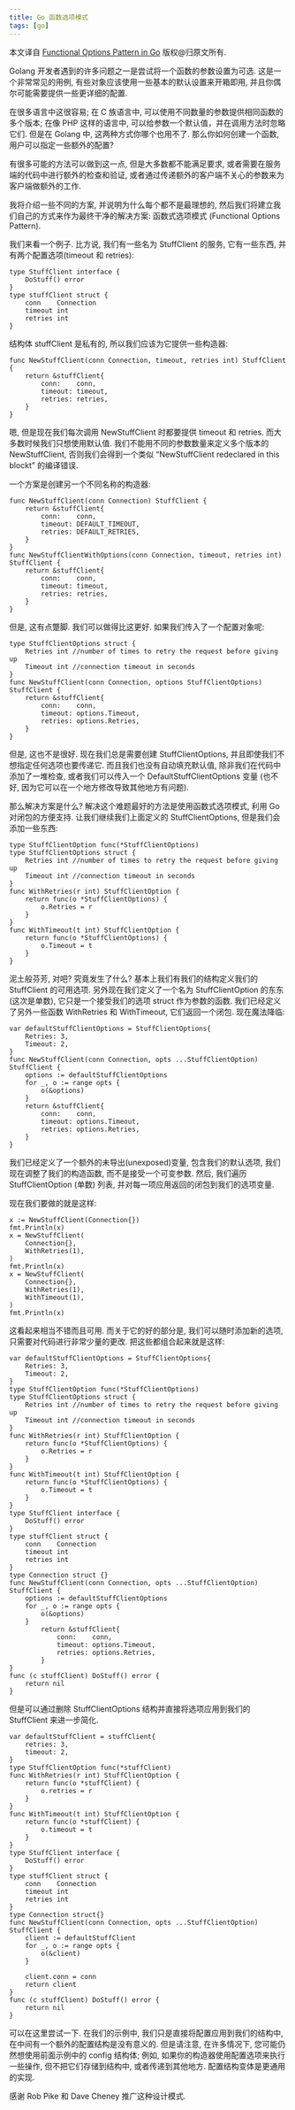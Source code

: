 ```yaml
---
title: Go 函数选项模式
tags: [go]
---
```


本文译自 [Functional Options Pattern in Go](https://halls-of-valhalla.org/beta/articles/functional-options-pattern-in-go,54/) 版权@归原文所有.

Golang 开发者遇到的许多问题之一是尝试将一个函数的参数设置为可选. 这是一个非常常见的用例, 有些对象应该使用一些基本的默认设置来开箱即用, 并且你偶尔可能需要提供一些更详细的配置.

在很多语言中这很容易; 在 C 族语言中, 可以使用不同数量的参数提供相同函数的多个版本; 在像 PHP 这样的语言中, 可以给参数一个默认值，并在调用方法时忽略它们. 但是在 Golang 中, 这两种方式你哪个也用不了. 那么你如何创建一个函数, 用户可以指定一些额外的配置?

有很多可能的方法可以做到这一点, 但是大多数都不能满足要求, 或者需要在服务端的代码中进行额外的检查和验证, 或者通过传递额外的客户端不关心的参数来为客户端做额外的工作.

我将介绍一些不同的方案, 并说明为什么每个都不是最理想的, 然后我们将建立我们自己的方式来作为最终干净的解决方案: 函数式选项模式 (Functional Options Pattern).

我们来看一个例子. 比方说, 我们有一些名为 StuffClient 的服务, 它有一些东西, 并有两个配置选项(timeout 和 retries):

```
type StuffClient interface {
    DoStuff() error
}
type stuffClient struct {
    conn    Connection
    timeout int
    retries int
}
```

结构体 stuffClient 是私有的, 所以我们应该为它提供一些构造器:

```
func NewStuffClient(conn Connection, timeout, retries int) StuffClient {
    return &stuffClient{
        conn:    conn,
        timeout: timeout,
        retries: retries,
    }
}
```

嗯, 但是现在我们每次调用 NewStuffClient 时都要提供 timeout 和 retries. 而大多数时候我们只想使用默认值. 我们不能用不同的参数数量来定义多个版本的 NewStuffClient, 否则我们会得到一个类似 “NewStuffClient redeclared in this blockt” 的编译错误.

一个方案是创建另一个不同名称的构造器:

```
func NewStuffClient(conn Connection) StuffClient {
    return &stuffClient{
        conn:    conn,
        timeout: DEFAULT_TIMEOUT,
        retries: DEFAULT_RETRIES,
    }
}
func NewStuffClientWithOptions(conn Connection, timeout, retries int) StuffClient {
    return &stuffClient{
        conn:    conn,
        timeout: timeout,
        retries: retries,
    }
}
```

但是, 这有点蹩脚. 我们可以做得比这更好. 如果我们传入了一个配置对象呢:

```
type StuffClientOptions struct {
    Retries int //number of times to retry the request before giving up
    Timeout int //connection timeout in seconds
}
func NewStuffClient(conn Connection, options StuffClientOptions) StuffClient {
    return &stuffClient{
        conn:    conn,
        timeout: options.Timeout,
        retries: options.Retries,
    }
}

```

但是, 这也不是很好. 现在我们总是需要创建 StuffClientOptions, 并且即使我们不想指定任何选项也要传递它. 而且我们也没有自动填充默认值, 除非我们在代码中添加了一堆检查, 或者我们可以传入一个 DefaultStuffClientOptions 变量 (也不好, 因为它可以在一个地方修改导致其他地方有问题).

那么解决方案是什么? 解决这个难题最好的方法是使用函数式选项模式, 利用 Go 对闭包的方便支持. 让我们继续我们上面定义的 StuffClientOptions, 但是我们会添加一些东西:

```
type StuffClientOption func(*StuffClientOptions)
type StuffClientOptions struct {
    Retries int //number of times to retry the request before giving up
    Timeout int //connection timeout in seconds
}
func WithRetries(r int) StuffClientOption {
    return func(o *StuffClientOptions) {
        o.Retries = r
    }
}
func WithTimeout(t int) StuffClientOption {
    return func(o *StuffClientOptions) {
        o.Timeout = t
    }
}
```

泥土般芬芳, 对吧? 究竟发生了什么? 基本上我们有我们的结构定义我们的 StuffClient 的可用选项. 另外现在我们定义了一个名为 StuffClientOption 的东东(这次是单数), 它只是一个接受我们的选项 struct 作为参数的函数. 我们已经定义了另外一些函数 WithRetries 和 WithTimeout, 它们返回一个闭包. 现在魔法降临:

```
var defaultStuffClientOptions = StuffClientOptions{
    Retries: 3,
    Timeout: 2,
}
func NewStuffClient(conn Connection, opts ...StuffClientOption) StuffClient {
    options := defaultStuffClientOptions
    for _, o := range opts {
        o(&options)
    }
    return &stuffClient{
        conn:    conn,
        timeout: options.Timeout,
        retries: options.Retries,
    }
}
```

我们已经定义了一个额外的未导出(unexposed)变量, 包含我们的默认选项, 我们现在调整了我们的构造函数, 而不是接受一个可变参数. 然后, 我们遍历 StuffClientOption (单数) 列表, 并对每一项应用返回的闭包到我们的选项变量.

现在我们要做的就是这样:

```
x := NewStuffClient(Connection{})
fmt.Println(x) 
x = NewStuffClient(
    Connection{},
    WithRetries(1),
)
fmt.Println(x) 
x = NewStuffClient(
    Connection{},
    WithRetries(1),
    WithTimeout(1),
)
fmt.Println(x) 

```
这看起来相当不错而且可用. 而关于它的好的部分是, 我们可以随时添加新的选项, 只需要对代码进行非常少量的更改. 把这些都组合起来就是这样:

```
var defaultStuffClientOptions = StuffClientOptions{
    Retries: 3,
    Timeout: 2,
}
type StuffClientOption func(*StuffClientOptions)
type StuffClientOptions struct {
    Retries int //number of times to retry the request before giving up
    Timeout int //connection timeout in seconds
}
func WithRetries(r int) StuffClientOption {
    return func(o *StuffClientOptions) {
        o.Retries = r
    }
}
func WithTimeout(t int) StuffClientOption {
    return func(o *StuffClientOptions) {
        o.Timeout = t
    }
}
type StuffClient interface {
    DoStuff() error
}
type stuffClient struct {
    conn    Connection
    timeout int
    retries int
}
type Connection struct {}
func NewStuffClient(conn Connection, opts ...StuffClientOption) StuffClient {
    options := defaultStuffClientOptions
    for _, o := range opts {
        o(&options)
    }
        return &stuffClient{
            conn:    conn,
            timeout: options.Timeout,
            retries: options.Retries,
        }
}
func (c stuffClient) DoStuff() error {
    return nil
}
```

但是可以通过删除 StuffClientOptions 结构并直接将选项应用到我们的 StuffClient 来进一步简化.

```
var defaultStuffClient = stuffClient{
    retries: 3,
    timeout: 2,
}
type StuffClientOption func(*stuffClient)
func WithRetries(r int) StuffClientOption {
    return func(o *stuffClient) {
        o.retries = r
    }
}
func WithTimeout(t int) StuffClientOption {
    return func(o *stuffClient) {
        o.timeout = t
    }
}
type StuffClient interface {
    DoStuff() error
}
type stuffClient struct {
    conn    Connection
    timeout int
    retries int
}
type Connection struct{}
func NewStuffClient(conn Connection, opts ...StuffClientOption) StuffClient {
    client := defaultStuffClient
    for _, o := range opts {
        o(&client)
    }

    client.conn = conn
    return client
}
func (c stuffClient) DoStuff() error {
    return nil
}
```

可以在这里尝试一下. 在我们的示例中, 我们只是直接将配置应用到我们的结构中, 在中间有一个额外的配置结构是没有意义的. 但是请注意, 在许多情况下, 您可能仍然想使用前面示例中的 config 结构体; 例如, 如果你的构造器使用配置选项来执行一些操作, 但不把它们存储到结构中, 或者传递到其他地方. 配置结构变体是更通用的实现.

感谢 Rob Pike 和 Dave Cheney 推广这种设计模式.


